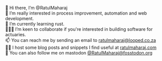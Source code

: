 👋 Hi there, I’m @RatulMaharaj \
👀 I’m really interested in process improvement, automation and web development. \
🌱 I’m currently learning rust. \
👨🏽‍💻 I’m keen to collaborate if you're interested in building software for actuaries. \
📫 You can reach me by sending an email to ratulmaharaj@looped.co.za \
✍🏽 I host some blog posts and snippets I find useful at [ratulmaharaj.com](https://ratulmaharaj.com) \
💬 You can also follow me on mastodon [@RatulMaharaj@fosstodon.org](https://fosstodon.org/@RatulMaharaj)
